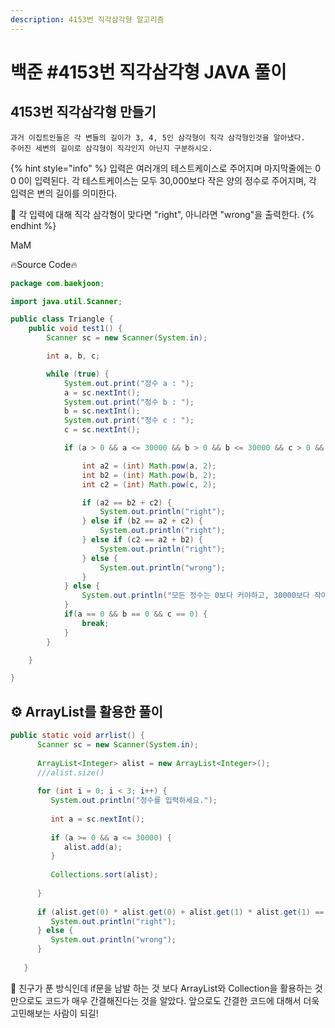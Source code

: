 ```yaml
---
description: 4153번 직각삼각형 알고리즘
---
```


# 백준 \#4153번 직각삼각형 JAVA 풀이

## 4153번 직각삼각형 만들기 

```
과거 이집트인들은 각 변들의 길이가 3, 4, 5인 삼각형이 직각 삼각형인것을 알아냈다. 
주어진 세변의 길이로 삼각형이 직각인지 아닌지 구분하시오.
```

{% hint style="info" %}
입력은 여러개의 테스트케이스로 주어지며 마지막줄에는 0 0 0이 입력된다. 각 테스트케이스는 모두 30,000보다 작은 양의 정수로 주어지며, 각 입력은 변의 길이를 의미한다.   
  
 📌 각 입력에 대해 직각 삼각형이 맞다면 "right", 아니라면 "wrong"을 출력한다.
{% endhint %}

MaM

🔥Source Code🔥 

```java
package com.baekjoon;

import java.util.Scanner;

public class Triangle {
	public void test1() {
		Scanner sc = new Scanner(System.in);

		int a, b, c;

		while (true) {
			System.out.print("정수 a : ");
			a = sc.nextInt();
			System.out.print("정수 b : ");
			b = sc.nextInt();
			System.out.print("정수 c : ");
			c = sc.nextInt();

			if (a > 0 && a <= 30000 && b > 0 && b <= 30000 && c > 0 && c <= 30000) {

				int a2 = (int) Math.pow(a, 2);
				int b2 = (int) Math.pow(b, 2);
				int c2 = (int) Math.pow(c, 2);

				if (a2 == b2 + c2) {
					System.out.println("right");
				} else if (b2 == a2 + c2) {
					System.out.println("right");
				} else if (c2 == a2 + b2) {
					System.out.println("right");
				} else {
					System.out.println("wrong");
				}
			} else {
				System.out.println("모든 정수는 0보다 커야하고, 30000보다 작아야 합니다.");
			}
			if(a == 0 && b == 0 && c == 0) {
				break;
			}
		}

	}

}

```

## ⚙ ArrayList를 활용한 풀이 

```java
public static void arrlist() {
      Scanner sc = new Scanner(System.in);
      
      ArrayList<Integer> alist = new ArrayList<Integer>();
      ///alist.size()
      
      for (int i = 0; i < 3; i++) {
         System.out.println("정수를 입력하세요.");
         
         int a = sc.nextInt();
         
         if (a >= 0 && a <= 30000) {
            alist.add(a);
         }
         
         Collections.sort(alist);
         
      }
      
      if (alist.get(0) * alist.get(0) + alist.get(1) * alist.get(1) == alist.get(2) * alist.get(2)) {
         System.out.println("right");
      } else {
         System.out.println("wrong");
      }
      
   }
```

🌟 친구가 푼 방식인데 if문을 남발 하는 것 보다 ArrayList와 Collection을 활용하는 것만으로도 코드가 매우 간결해진다는 것을 알았다. 앞으로도 간결한 코드에 대해서 더욱 고민해보는 사람이 되길!

